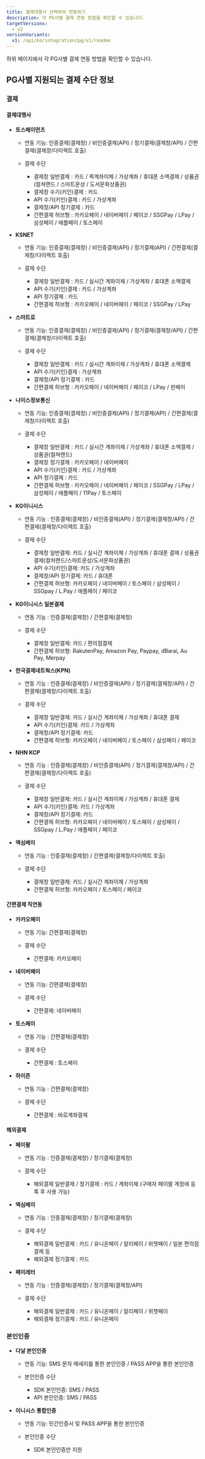 ```yaml
---
title: 결제대행사 선택하여 연동하기
description: 각 PG사별 결제 연동 방법을 확인할 수 있습니다.
targetVersions:
  - v2
versionVariants:
  v1: /opi/ko/integration/pg/v1/readme
---
```


하위 페이지에서 각 PG사별 결제 연동 방법을 확인할 수 있습니다.

## PG사별 지원되는 결제 수단 정보

### 결제

#### 결제대행사

- **토스페이먼츠**

  - 연동 기능: 인증결제(결제창) / 비인증결제(API) / 정기결제(결제창/API) / 간편결제(결제창/다이렉트 호출)

  - 결제 수단

    - 결제창 일반결제 : 카드 / 퀵계좌이체 / 가상계좌 / 휴대폰 소액결제 / 상품권(컬쳐랜드 / 스마트문상 / 도서문화상품권)
    - 결제창 수기(키인)결제 : 카드
    - API 수기(키인)결제 : 카드 / 가상계좌
    - 결제창/API 정기결제 : 카드
    - 간편결제 허브형 : 카카오페이 / 네이버페이 / 페이코 / SSGPay / LPay / 삼성페이 / 애플페이 / 토스페이

- **KSNET**

  - 연동 기능: 인증결제(결제창) / 비인증결제(API) / 정기결제(API) / 간편결제(결제창/다이렉트 호출)

  - 결제 수단

    - 결제창 일반결제 : 카드 / 실시간 계좌이체 / 가상계좌 / 휴대폰 소액결제
    - API 수기(키인)결제 : 카드 / 가상계좌
    - API 정기결제 : 카드
    - 간편결제 허브형 : 카카오페이 / 네이버페이 /  페이코 / SSGPay / LPay

- **스마트로**

  - 연동 기능: 인증결제(결제창) / 비인증결제(API) / 정기결제(결제창/API) / 간편결제(결제창/다이렉트 호출)

  - 결제 수단

    - 결제창 일반결제 : 카드 / 실시간 계좌이체 / 가상계좌 / 휴대폰 소액결제
    - API 수기(키인)결제 : 가상계좌
    - 결제창/API 정기결제 : 카드
    - 간편결제 허브형 : 카카오페이 / 네이버페이 / 페이코 / LPay / 핀페이

- **나이스정보통신**

  - 연동 기능: 인증결제(결제창) / 비인증결제(API) / 정기결제(API) / 간편결제(결제창/다이렉트 호출)

  - 결제 수단

    - 결제창 일반결제 : 카드 / 실시간 계좌이체 / 가상계좌 / 휴대폰 소액결제 / 상품권(컬쳐랜드)
    - 결제창 정기결제 : 카카오페이 / 네이버페이
    - API 수기(키인)결제 : 카드 / 가상계좌
    - API 정기결제 : 카드
    - 간편결제 허브형 : 카카오페이 / 네이버페이 / 페이코 / SSGPay / LPay / 삼성페이 / 애플페이 / 11Pay / 토스페이

- **KG이니시스**

  - 연동 기능 : 인증결제(결제창) / 비인증결제(API) / 정기결제(결제창/API) / 간편결제(결제창/다이렉트 호출)

  - 결제 수단

    - 결제창 일반결제: 카드 / 실시간 계좌이체 / 가상계좌 / 휴대폰 결제 / 상품권 결제(컬처랜드/스마트문상/도서문화상품권)
    - API 수기(키인)결제: 카드 / 가상계좌
    - 결제창/API 정기결제: 카드 / 휴대폰
    - 간편결제 허브형: 카카오페이 / 네이버페이 / 토스페이 / 삼성페이 / SSGpay / L.Pay / 애플페이 / 페이코

- **KG이니시스 일본결제**

  - 연동 기능 : 인증결제(결제창) / 간편결제(결제창)

  - 결제 수단

    - 결제창 일반결제: 카드 / 편의점결제
    - 간편결제 허브형: RakutenPay, Amazon Pay, Paypay, dBarai, Au Pay, Merpay

- **한국결제네트웍스(KPN)**

  - 연동 기능 : 인증결제(결제창) / 비인증결제(API) / 정기결제(결제창/API) / 간편결제(결제창/다이렉트 호출)

  - 결제 수단

    - 결제창 일반결제: 카드 / 실시간 계좌이체 / 가상계좌 / 휴대폰 결제
    - API 수기(키인)결제: 카드 / 가상계좌
    - 결제창/API 정기결제: 카드
    - 간편결제 허브형: 카카오페이 / 네이버페이 / 토스페이 / 삼성페이 / 페이코

- **NHN KCP**

  - 연동 기능 : 인증결제(결제창) / 비인증결제(API) / 정기결제(결제창/API) / 간편결제(결제창/다이렉트 호출)

  - 결제 수단

    - 결제창 일반결제: 카드 / 실시간 계좌이체 / 가상계좌 / 휴대폰 결제
    - API 수기(키인)결제: 카드 / 가상계좌
    - 결제창/API 정기결제: 카드
    - 간편결제 허브형: 카카오페이 / 네이버페이 / 토스페이 / 삼성페이 / SSGpay / L.Pay / 애플페이 / 페이코

- **엑심베이**

  - 연동 기능 : 인증결제(결제창) / 간편결제(결제창/다이렉트 호출)

  - 결제 수단

    - 결제창 일반결제: 카드 / 실시간 계좌이체 / 가상계좌
    - 간편결제 허브형: 카카오페이 / 토스페이 / 페이코

#### 간편결제 직연동

- **카카오페이**

  - 연동 기능: 간편결제(결제창)

  - 결제 수단

    - 간편결제: 카카오페이

- **네이버페이**

  - 연동 기능: 간편결제(결제창)

  - 결제 수단

    - 간편결제: 네이버페이

- **토스페이**

  - 연동 기능 : 간편결제(결제창)

  - 결제 수단

    - 간편결제 : 토스페이

- **하이픈**

  - 연동 기능 : 간편결제(결제창)

  - 결제 수단

    - 간편결제 : 바로계좌결제

#### 해외결제

- **페이팔**

  - 연동 기능 : 인증결제(결제창) / 정기결제(결제창)

  - 결제 수단

    - 해외결제 일반결제 / 정기결제 : 카드 / 계좌이체 (구매자 페이팔 계정에 등록 후 사용 가능)

- **엑심베이**

  - 연동 기능 : 인증결제(결제창) / 정기결제(결제창)

  - 결제 수단

    - 해외결제 일반결제 : 카드 / 유니온페이 / 알리페이 / 위챗페이 / 일본 편의점 결제 등
    - 해외결제 정기결제 : 카드

- **페이레터**

  - 연동 기능 : 인증결제(결제창) / 정기결제(결제창/API)

  - 결제 수단

    - 해외결제 일반결제 : 카드 / 유니온페이 / 알리페이 / 위챗페이
    - 해외결제 정기결제 : 카드 / 유니온페이

### 본인인증

- **다날 본인인증**

  - 연동 기능: SMS 문자 메세지를 통한 본인인증 / PASS APP을 통한 본인인증

  - 본인인증 수단

    - SDK 본인인증: SMS / PASS
    - API 본인인증: SMS / PASS

- **이니시스 통합인증**

  - 연동 기능: 민간인증서 및 PASS APP을 통한 본인인증

  - 본인인증 수단

    - SDK 본인인증만 지원
